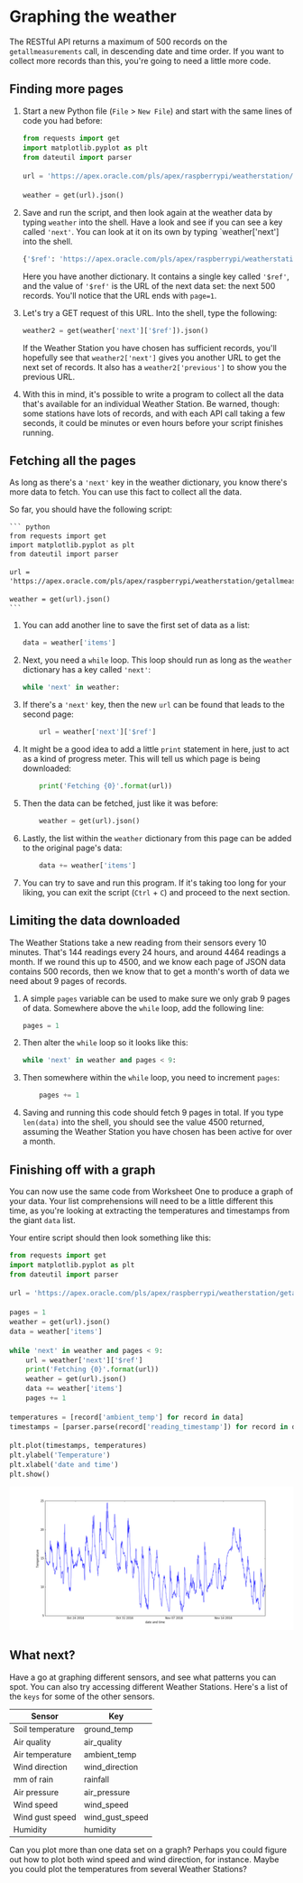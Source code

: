 # Graphing the weather

The RESTful API returns a maximum of 500 records on the `getallmeasurements` call, in descending date and time order. If you want to collect more records than this, you're going to need a little more code.

## Finding more pages

1. Start a new Python file (`File` > `New File`) and start with the same lines of code you had before:

    ``` python
    from requests import get
    import matplotlib.pyplot as plt
    from dateutil import parser

    url = 'https://apex.oracle.com/pls/apex/raspberrypi/weatherstation/getallmeasurements/490722'

    weather = get(url).json()
    ```

1. Save and run the script, and then look again at the weather data by typing `weather` into the shell. Have a look and see if you can see a key called `'next'`. You can look at it on its own by typing `weather['next'] into the shell.

    ``` python
    {'$ref': 'https://apex.oracle.com/pls/apex/raspberrypi/weatherstation/getallmeasurements/490722?page=1'}
    ```

    Here you have another dictionary. It contains a single key called `'$ref'`, and the value of `'$ref'` is the URL of the next data set: the next 500 records. You'll notice that the URL ends with `page=1`.

1. Let's try a GET request of this URL. Into the shell, type the following:

    ``` python
    weather2 = get(weather['next']['$ref']).json()
    ```

    If the Weather Station you have chosen has sufficient records, you'll hopefully see that `weather2['next']` gives you another URL to get the next set of records. It also has a `weather2['previous']` to show you the previous URL.

1. With this in mind, it's possible to write a program to collect all the data that's available for an individual Weather Station. Be warned, though: some stations have lots of records, and with each API call taking a few seconds, it could be minutes or even hours before your script finishes running.

## Fetching all the pages

As long as there's a `'next'` key in the weather dictionary, you know there's more data to fetch. You can use this fact to collect all the data.

So far, you should have the following script:

    ``` python
    from requests import get
    import matplotlib.pyplot as plt
    from dateutil import parser

    url = 'https://apex.oracle.com/pls/apex/raspberrypi/weatherstation/getallmeasurements/490722'

    weather = get(url).json()
    ```

1. You can add another line to save the first set of data as a list:

    ``` python
    data = weather['items']
    ```

1. Next, you need a `while` loop. This loop should run as long as the `weather` dictionary has a key called `'next'`:

    ``` python
    while 'next' in weather:
    ```

1. If there's a `'next'` key, then the new `url` can be found that leads to the second page:

    ``` python
        url = weather['next']['$ref']
    ```

1. It might be a good idea to add a little `print` statement in here, just to act as a kind of progress meter. This will tell us which page is being downloaded:

    ``` python
        print('Fetching {0}'.format(url))
    ```

1. Then the data can be fetched, just like it was before:

    ``` python
        weather = get(url).json()
    ```

1. Lastly, the list within the `weather` dictionary from this page can be added to the original page's data:

    ``` python
        data += weather['items']
    ```

1. You can try to save and run this program. If it's taking too long for your liking, you can exit the script (`Ctrl` + `C`) and proceed to the next section.

## Limiting the data downloaded

The Weather Stations take a new reading from their sensors every 10 minutes. That's 144 readings every 24 hours, and around 4464 readings a month. If we round this up to 4500, and we know each page of JSON data contains 500 records, then we know that to get a month's worth of data we need about 9 pages of records.

1. A simple `pages` variable can be used to make sure we only grab 9 pages of data. Somewhere above the `while` loop, add the following line:

    ``` python
    pages = 1
    ```

1. Then alter the `while` loop so it looks like this:

    ``` python
    while 'next' in weather and pages < 9:
    ```

1. Then somewhere within the `while` loop, you need to increment `pages`:

    ``` python
        pages += 1
    ```

1. Saving and running this code should fetch 9 pages in total. If you type `len(data)` into the shell, you should see the value 4500 returned, assuming the Weather Station you have chosen has been active for over a month.

## Finishing off with a graph

You can now use the same code from Worksheet One to produce a graph of your data. Your list comprehensions will need to be a little different this time, as you're looking at extracting the temperatures and timestamps from the giant `data` list.

Your entire script should then look something like this:

``` python
from requests import get
import matplotlib.pyplot as plt
from dateutil import parser

url = 'https://apex.oracle.com/pls/apex/raspberrypi/weatherstation/getallmeasurements/490722'

pages = 1
weather = get(url).json()
data = weather['items']

while 'next' in weather and pages < 9:    
    url = weather['next']['$ref']
    print('Fetching {0}'.format(url))
    weather = get(url).json()
    data += weather['items']
    pages += 1

temperatures = [record['ambient_temp'] for record in data]
timestamps = [parser.parse(record['reading_timestamp']) for record in data]

plt.plot(timestamps, temperatures)
plt.ylabel('Temperature')
plt.xlabel('date and time')
plt.show()
```

![year](images/year.png)

## What next?

Have a go at graphing different sensors, and see what patterns you can spot. You can also try accessing different Weather Stations. Here's a list of the `keys` for some of the other sensors.

|Sensor| Key |
|------|-----|
|Soil temperature|ground_temp|
|Air quality|air_quality|
|Air temperature|ambient_temp|
|Wind direction|wind_direction|
|mm of rain|rainfall|
|Air pressure|air_pressure|
|Wind speed|wind_speed|
|Wind gust speed|wind_gust_speed|
|Humidity|humidity|

Can you plot more than one data set on a graph? Perhaps you could figure out how to plot both wind speed and wind direction, for instance. Maybe you could plot the temperatures from several Weather Stations?



